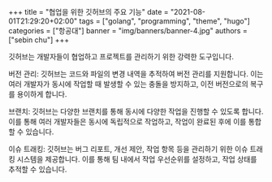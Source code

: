 +++
title = "협업을 위한 깃허브의 주요 기능"
date = "2021-08-01T21:29:20+02:00"
tags = ["golang", "programming", "theme", "hugo"]
categories = ["항공대"]
banner = "img/banners/banner-4.jpg"
authors = ["sebin chu"]
+++

깃허브는 개발자들이 협업하고 프로젝트를 관리하기 위한 강력한 도구입니다.

버전 관리: 깃허브는 코드와 파일의 변경 내역을 추적하여 버전 관리를 지원합니다. 이는 여러 개발자가 동시에 작업할 때 발생할 수 있는 충돌을 방지하고, 이전 버전으로의 복구를 용이하게 합니다.

브랜치: 깃허브는 다양한 브랜치를 통해 동시에 다양한 작업을 진행할 수 있도록 합니다. 이를 통해 여러 개발자들은 동시에 독립적으로 작업하고, 작업이 완료된 후에 이를 통합할 수 있습니다.

이슈 트래킹: 깃허브는 버그 리포트, 개선 제안, 작업 항목 등을 관리하기 위한 이슈 트래킹 시스템을 제공합니다. 이를 통해 팀 내에서 작업 우선순위를 설정하고, 작업 상태를 추적할 수 있습니다.